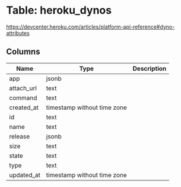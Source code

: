 
# Table: heroku_dynos
https://devcenter.heroku.com/articles/platform-api-reference#dyno-attributes
## Columns
| Name        | Type           | Description  |
| ------------- | ------------- | -----  |
|app|jsonb||
|attach_url|text||
|command|text||
|created_at|timestamp without time zone||
|id|text||
|name|text||
|release|jsonb||
|size|text||
|state|text||
|type|text||
|updated_at|timestamp without time zone||
